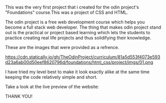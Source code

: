 This was the very first project that i created for the odin project's "Foundations" course.This was a project of CSS and HTML.

The odin project is a free web development course which helps you become a full stack web developer. The thing that makes odin project stand out is the practical or project based learning which lets the students to practice creating real life projects and thus solidifying their knowledge.


These are the images that were provided as a refrence. 


https://cdn.statically.io/gh/TheOdinProject/curriculum/81a5d553f4073e593d23a6ab00d50eef8620796d/foundations/html_css/project/imgs/01.png




I have tried my level best to make it look exactly alike at the same time keeping the code relatively simple and short.

Take a look at the live preview of the website:



THANK YOU!

